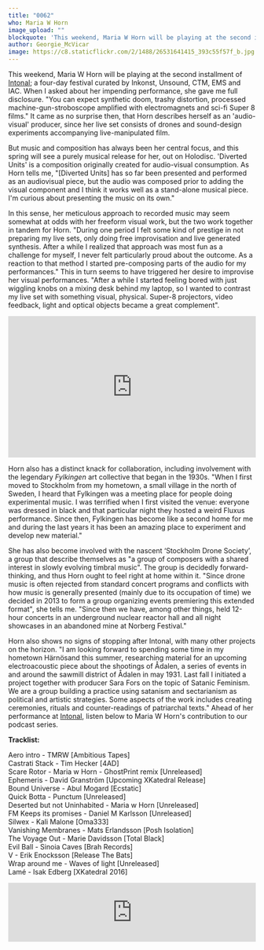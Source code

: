 ```yaml
---
title: "0062"
who: Maria W Horn
image_upload: ""
blockquote: 'This weekend, Maria W Horn will be playing at the second instalment of Intonal; a four-day festival curated by  Inkonst, Unsound, CTM, EMS and IAC. When I asked about her impending performance, she gave me full disclosure. "You can expect synthetic doom, trashy distortion, processed machine-gun-stroboscope amplified with electromagnets and sci-fi Super 8 films." The last of these is perhaps the most interesting. Horn accompanies her drones and sound-design experiments with live-manipulated film.'
author: Georgie_McVicar
image: https://c8.staticflickr.com/2/1488/26531641415_393c55f57f_b.jpg
---
```

This weekend, Maria W Horn will be playing at the second installment of [Intonal](http://www.intonalfestival.com/); a four-day festival curated by  Inkonst, Unsound, CTM, EMS and IAC. When I asked about her impending performance, she gave me full disclosure. "You can expect synthetic doom, trashy distortion, processed machine-gun-stroboscope amplified with electromagnets and sci-fi Super 8 films." It came as no surprise then, that Horn describes herself as an 'audio-visual' producer, since her live set consists of drones and sound-design experiments accompanying live-manipulated film. 

But music and composition has always been her central focus, and this spring will see a purely musical release for her, out on Holodisc. 'Diverted Units' is a composition originally created for audio-visual consumption. As Horn tells me, "[Diverted Units] has so far been presented and performed as an audiovisual piece, but the audio was composed prior to adding the visual component and I think it works well as a stand-alone musical piece. I'm curious about presenting the music on its own." 

In this sense, her meticulous approach to recorded music may seem somewhat at odds with her freeform visual work, but the two work together in tandem for Horn. "During one period I felt some kind of prestige in not preparing my live sets, only doing free improvisation and live generated synthesis. After a while I realized that approach was most fun as a challenge for myself, I never felt particularly proud about the outcome. As a reaction to that method I started pre-composing parts of the audio for my performances." This in turn seems to have triggered her desire to improvise her visual performances. "After a while I started feeling bored with just wiggling knobs on a mixing desk behind my laptop, so I wanted to contrast my live set with something visual, physical. Super-8 projectors, video feedback, light and optical objects became a great complement".

<iframe src="https://player.vimeo.com/video/40931575?color=ffffff&portrait=0" width="100%" height="288" frameborder="0" webkitallowfullscreen mozallowfullscreen allowfullscreen></iframe>

Horn also has a distinct knack for collaboration, including involvement with the legendary _Fylkingen_ art collective that began in the 1930s. "When I first moved to Stockholm from my hometown, a small village in the north of Sweden, I heard that Fylkingen was a meeting place for people doing experimental music. I was terrified when I first visited the venue: everyone was dressed in black and that particular night they hosted a weird Fluxus performance. Since then, Fylkingen has become like a second home for me and during the last years it has been an amazing place to experiment and develop new material." 

She has also become involved with the nascent ‘Stockholm Drone Society’, a group that describe themselves as "a group of composers with a shared interest in slowly evolving timbral music". The group is decidedly forward-thinking, and thus Horn ought to feel right at home within it. "Since drone music is often rejected from standard concert programs and conflicts with how music is generally presented (mainly due to its occupation of time) we decided in 2013 to form a group organizing events premiering this extended format", she tells me. "Since then we have, among other things, held 12-hour concerts in an underground nuclear reactor hall and all night showcases in an abandoned mine at Norberg Festival." 

Horn also shows no signs of stopping after Intonal, with many other projects on the horizon. "I am looking forward to spending some time in my hometown Härnösand this summer, researching material for an upcoming electroacoustic piece about the shootings of Ådalen, a series of events in and around the sawmill district of Ådalen in may 1931. Last fall I initiated a project together with producer Sara Fors on the topic of Satanic Feminism. We are a group building a practice using satanism and sectarianism as political and artistic strategies. Some aspects of the work includes creating ceremonies, rituals and counter-readings of patriarchal texts." Ahead of her performance at [Intonal](http://www.intonalfestival.com/arists/), listen below to Maria W Horn's contribution to our podcast series. 

**Tracklist:** 

Aero intro - TMRW [Ambitious Tapes]<br>
Castrati Stack - Tim Hecker [4AD]<br>
Scare Rotor - Maria w Horn - GhostPrint remix [Unreleased]<br>
Ephemeris - David Granström [Upcoming XKatedral Release]<br>
Bound Universe - Abul Mogard [Ecstatic]<br>
Quick Botta - Punctum [Unreleased]<br>
Deserted but not Uninhabited - Maria w Horn [Unreleased]<br>
FM Keeps its promises - Daniel M Karlsson [Unreleased]<br>
Silwex - Kali Malone [Oma333]<br>
Vanishing Membranes - Mats Erlandsson [Posh Isolation]<br>
The Voyage Out - Marie Davidsson [Total Black]<br>
Evil Ball - Sinoia Caves [Brah Records]<br>
V - Erik Enocksson [Release The Bats]<br>
Wrap around me - Waves of light [Unreleased]<br>
Lamé - Isak Edberg [XKatedral 2016]<br>

<iframe width="100%" height="120" src="https://www.mixcloud.com/widget/iframe/?feed=https%3A%2F%2Fwww.mixcloud.com%2Fstraylandings%2F0062-maria-w-horn%2F&hide_cover=1&light=1" frameborder="0"></iframe>
